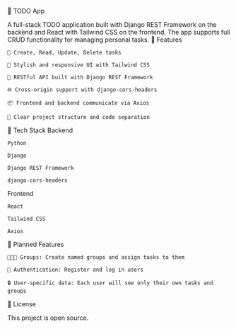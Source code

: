 📝 TODO App

A full-stack TODO application built with Django REST Framework on the backend and React with Tailwind CSS on the frontend. The app supports full CRUD functionality for managing personal tasks.
🚀 Features

    🔧 Create, Read, Update, Delete tasks

    🎨 Stylish and responsive UI with Tailwind CSS

    🔗 RESTful API built with Django REST Framework

    🌐 Cross-origin support with django-cors-headers

    📦 Frontend and backend communicate via Axios

    🧠 Clear project structure and code separation

📌 Tech Stack
Backend

    Python

    Django

    Django REST Framework

    django-cors-headers

Frontend

    React

    Tailwind CSS

    Axios

🧭 Planned Features

    🧑‍🤝‍🧑 Groups: Create named groups and assign tasks to them

    🔐 Authentication: Register and log in users

    🔒 User-specific data: Each user will see only their own tasks and groups

📄 License

This project is open source.
